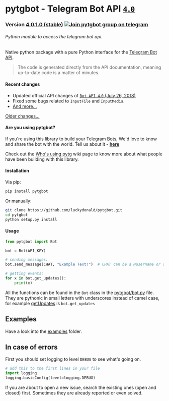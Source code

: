 # pytgbot - Telegram Bot API [`4`.`0`](https://core.telegram.org/bots/api)
### Version [4.0.1.0 (stable)](https://github.com/luckydonald/pytgbot/blob/master/CHANGELOG.md#changelog) [![Join pytgbot group on telegram](https://img.shields.io/badge/Telegram%20Group-Join-blue.svg)](https://telegram.me/pytg_group)
###### Python module to access the telegram bot api.

Native python package with a pure Python interface for the [Telegram Bot API](https://core.telegram.org/bots).
> The code is generated directly from the API documentation, meaning up-to-date code is a matter of minutes.

#### Recent changes
 - Updated official API changes of [`Bot API 4`.`0` (July 26, 2018)](https://core.telegram.org/bots/api-changelog#july-26-2018)
 - Fixed some bugs related to `InputFile` and `InputMedia`.
 - [And more...](CHANGELOG.md)

 [Older changes...](CHANGELOG.md)

#### Are you using pytgbot? ####

If you're using this library to build your Telegram Bots, We'd love to know and share the bot with the world.
Tell us about it - **[here](https://github.com/luckydonald/pytgbot/wiki/Who's-using-pytgbot%3F)**

Check out the [Who's using pytg](https://github.com/luckydonald/pytgbot/wiki/Who's-using-pytgbot%3F) wiki page to know more about what people have been building with this library.

#### Installation  ####
Via pip:
```sh
pip install pytgbot
```
Or manually:
```sh
git clone https://github.com/luckydonald/pytgbot.git
cd pytgbot
python setup.py install
```

#### Usage ####

```python
from pytgbot import Bot

bot = Bot(API_KEY)

# sending messages:
bot.send_message(CHAT, "Example Text!")  # CHAT can be a @username or a id

# getting events:
for x in bot.get_updates():
	print(x)

```

All the functions can be found in the `Bot` class in the [pytgbot/bot.py](https://github.com/luckydonald/pytgbot/blob/master/pytgbot/bot.py) file.
They are pythonic in small letters with underscores instead of camel case, for example [getUpdates](https://core.telegram.org/bots/api#getupdates) is `bot.get_updates`

## Examples ##
Have a look into the [examples](https://github.com/luckydonald/pytgbot/tree/master/examples) folder.

## In case of errors ##
First you should set logging to level `DEBUG` to see what's going on.
```python
# add this to the first lines in your file
import logging
logging.basicConfig(level=logging.DEBUG)
```
If you are about to open a new issue, search the existing ones (open and closed) first.
Sometimes they are already reported or even solved.
